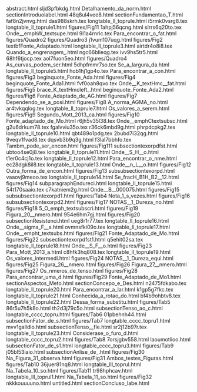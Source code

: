 abstract.html
sljd3pfbkdg.html
Detalhamento_da_norm.html
sectionIntroduolabel.html
48q8ul4vee8.html
sectionFundamentao_T.html
faf8n2jvnvg.html
das988skrh.tex
longtable_ll_toprule.html
i5rmk0vsrg8.tex
longtable_ll_toprule1.html
figures/Fig11
1ahpj56qcng.html
slrrs6q20to.tex
Onde__emphW_textsupe.html
9l1a4rnric.tex
Para_encontrar_o_fat.html
figures/Quadro2
figures/Quadro3
j1vum107uqg.html
figures/Fig2
textbfFonte_Adaptado.html
longtable_ll_toprule3.html
airtdr4o8i8.tex
Quando_a_engrenagem_.html
ngc66blieqg.tex
ivv9hs5tr5.html
68hf6tjocp.tex
aol7fuon5eo.html
figures/Quadro4
As_curvas_podem_ser.html
5dhpfmmr7so.tex
Se_a_largura_da.html
longtable_ll_toprule5.html
hob1hj1gp4o.tex
Para_encontrar_a_con.html
figures/Fig3
beginquote_Fonte_Ada.html
figures/Fig4
beginquote_Fonte_Ada1.html
fvf0oah8qvo.tex
Onde__K_textHmc__fat.html
figures/Fig5
brace_K_textHmcleft_.html
beginquote_Fonte_Ada2.html
figures/Fig6
Fonte_Adaptado_de_AG.html
figures/Fig7
Dependendo_se_a_posi.html
figures/Fig8
A_norma_AGMA_no.html
ar4tvkqqlog.tex
longtable_ll_toprule7.html
Os_valores_a_serem.html
figures/Fig9
Segundo_Mott_2013_ca.html
figures/Fig10
Fonte_adaptado_de_Mo.html
r6jh5v35l38.tex
Onde__emphCtextsubsc.html
g2u6drkum78.tex
fgalvviu35o.tex
r36ck6mbd9g.html
phrpdcpkg2.tex
longtable_ll_toprule10.html
qbt489o1pdg.tex
2bubd7i32qg.html
9veqv1fvad8.tex
dqsvb3b9q3g.html
f3lal7bbhfo.tex
Tambm_pode_ser_encon.html
figures/Fig111
subsectiontexorpdfst.html
ubtoo4se0j8.tex
longtable_ll_toprule11.html
Onde__S_H__o.html
t1er0c4cj1o.tex
longtable_ll_toprule12.html
Para_encontrar_o_nme.html
ec28dgk8il8.tex
longtable_ll_toprule13.html
Onde__n_L__o.html
figures/Fig12
Outra_forma_de_encon.html
figures/Fig13
subsubsectiontexorpd.html
vaaovj9meoo.tex
longtable_ll_toprule14.html
Se_fracH_B1H_B2__12.html
figures/Fig14
subparagraphEndureci.html
longtable_ll_toprule15.html
54t170saaio.tex
c7katniem2g.html
Onde__B__000075.html
figures/Fig15
subsubsectiontexorpd1.html
figures/Tab4
Nota_1_s_vezes.html
figures/Fig16
subsubsectiontexorpd2.html
figures/Fig17
NOTAS__1_Dureza_no.html
figures/Fig18
5_O_emph_textsubscri.html
figures/Fig19
Figura_20__nmero.html
954e6hm7gj.html
figures/Fig20
subsectionResistenci.html
ueg8r1r77.tex
longtable_ll_toprule16.html
Onde__sigma_F__a.html
ovmnsfki09o.tex
longtable_ll_toprule17.html
Onde__empht_textsubs.html
figures/Fig21
Fonte_Adaptado_de_Mo.html
figures/Fig22
subsectiontexorpdfst1.html
q5ehit02sa.tex
longtable_ll_toprule18.html
Onde__S_F__o.html
figures/Fig23
Para_Mott_2013_a.html
c8hfk3hq808.tex
longtable_ll_toprule19.html
Os_valores_intermedi.html
figures/Fig24
NOTAS__1_Dureza_equi.html
figures/Fig25
Figura_26__nmero.html
figures/Fig26
Figura_27__nmero.html
figures/Fig27
Os_nmeros_de_tenso.html
figures/Fig28
Para_encontrar_uma_d.html
figures/Fig29
Fonte_Adaptado_de_Mo1.html
sectionAspectos_Meto.html
sectionConcepo_e_Des.html
n2475fdkabo.tex
longtable_ll_toprule20.html
Para_encontrar_a_lar.html
k1gp5g7fkc.tex
longtable_ll_toprule21.html
Conhecida_a_rotao_do.html
bf4b9ohbtv8.tex
longtable_ll_toprule22.html
Dessa_forma_substitu.html
figures/Tab5
86r5u7h5k8o.html
th2d3j79c5o.html
subsectionTenso_ao_c.html
longtable_cccc_topru.html
figures/Tab6
01pbehnh44.html
subsectionFator_de_s.html
figures/Tab7
longtable_cccc_topru1.html
mvv1galldlo.html
subsectionTenso__fle.html
sr2j12b97r.tex
longtable_ll_toprule23.html
Considerase_o_furo_d.html
longtable_cccc_topru2.html
figures/Tab8
7orsjgbv558.html
laoumotlioo.html
subsectionFator_de_s1.html
longtable_cccc_topru3.html
figures/Tab9
j05bl53iaio.html
subsectionAnlise_de_.html
figures/Fig30
Na_Figura_31_observa.html
figures/Fig31
Ambos_testes_Figuras.html
figures/Tab10
36juer81nq8.html
longtable_lll_toprul.html
Na_Tabela_10_so.html
figures/Tab11
tr98hphcav.html
longtable_lll_toprul1.html
Na_Tabela_11_so.html
figures/Fig32
nkkkouuuuno.html
untitled.html
sectionConcluso_labe.html